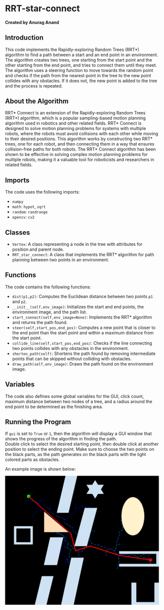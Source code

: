 # RRT-star-connect
#### Created by Anurag Anand

## Introduction
This code implements the Rapidly-exploring Random Trees (RRT*) algorithm to find a path between a start and an end point in an environment. The algorithm creates two trees, one starting from the start point and the other starting from the end point, and tries to connect them until they meet. The algorithm uses a steering function to move towards the random point and checks if the path from the nearest point in the tree to the new point collides with any obstacles. If it does not, the new point is added to the tree and the process is repeated.

## About the Algorithm
RRT* Connect is an extension of the Rapidly-exploring Random Trees (RRT*) algorithm, which is a popular sampling-based motion planning algorithm used in robotics and other related fields. RRT* Connect is designed to solve motion planning problems for systems with multiple robots, where the robots must avoid collisions with each other while moving to their desired positions. This algorithm works by constructing two RRT* trees, one for each robot, and then connecting them in a way that ensures collision-free paths for both robots. The RRT* Connect algorithm has been shown to be effective in solving complex motion planning problems for multiple robots, making it a valuable tool for roboticists and researchers in related fields.

## Imports
The code uses the following imports:
* `numpy`
* `math`: `hypot`, `sqrt`
* `random`: `randrange`
* `opencv`: `cv2`

## Classes
* `Vertex`: A class representing a node in the tree with attributes for position and parent node.
* `RRT_star_connect`: A class that implements the RRT* algorithm for path planning between two points in an environment. 

## Functions
The code contains the following functions:
* `dist(p1,p2)`: Computes the Euclidean distance between two points `p1` and `p2`.
* `__init__(self,env_image)`: Initializes the start and end points, the environment image, and the path list.
* `start_connect(self,env_image=None)`: Implements the RRT* algorithm and returns the path found.
* `steer(self,start_pos,end_pos)`: Computes a new point that is closer to the end point than the start point and within a maximum distance from the start point.
* `collide_line(self,start_pos,end_pos)`: Checks if the line connecting two points collides with any obstacles in the environment.
* `shorten_path(self)`: Shortens the path found by removing intermediate points that can be skipped without colliding with obstacles.
* `draw_path(self,env_image)`: Draws the path found on the environment image.

## Variables
The code also defines some global variables for the GUI, click count, maximum distance between two nodes of a tree, and a radius around the end point to be determined as the finishing area.

## Running the Program
If `gui` is set to `True` or `1`, then the algorithm will display a GUI window that shows the progress of the algorithm in finding the path. <br>
Double click to select the desired starting point, then double click at another position to select the ending point. Make sure to choose the two points on the black parts, as the path generates on the black parts with the light colored parts as obstacles.

An example image is shown below:

![example rrt](example.png)